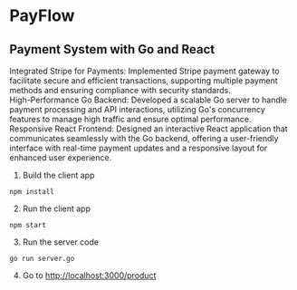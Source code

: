 # PayFlow
## Payment System with Go and React

Integrated Stripe for Payments: Implemented Stripe payment gateway to facilitate secure and efficient transactions, supporting multiple payment methods and ensuring compliance with security standards.<br/>
High-Performance Go Backend: Developed a scalable Go server to handle payment processing and API interactions, utilizing Go's concurrency features to manage high traffic and ensure optimal performance.<br/>
Responsive React Frontend: Designed an interactive React application that communicates seamlessly with the Go backend, offering a user-friendly interface with real-time payment updates and a responsive layout for enhanced user experience.<br/>

1. Build the client app

~~~
npm install
~~~

2. Run the client app

~~~
npm start
~~~

3. Run the server code

~~~
go run server.go
~~~

4. Go to [http://localhost:3000/product](http://localhost:3000/product)
